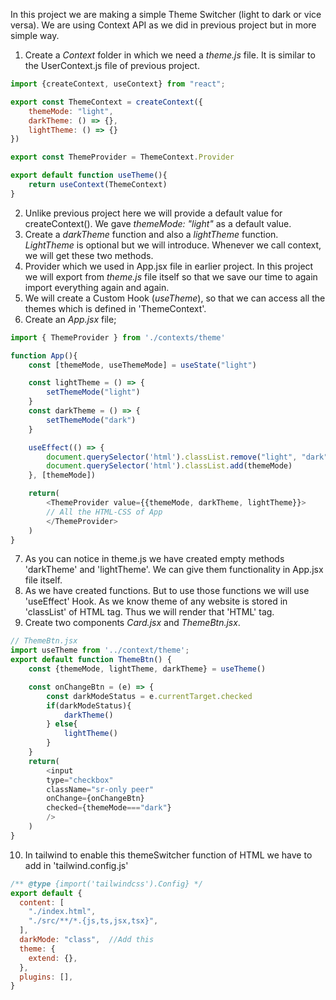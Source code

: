 In this project we are making a simple Theme Switcher (light to dark or vice versa). 
We are using Context API as we did in previous project but in more simple way. 

1. Create a *Context* folder in which we need a *theme.js* file. It is similar to the UserContext.js file of previous project. 
```javascript
import {createContext, useContext} from "react";

export const ThemeContext = createContext({
    themeMode: "light",
    darkTheme: () => {},
    lightTheme: () => {}
})

export const ThemeProvider = ThemeContext.Provider

export default function useTheme(){
    return useContext(ThemeContext)
}
```
2. Unlike previous project here we will provide a default value for createContext(). We gave *themeMode: "light"* as a default value. 
3. Create a *darkTheme* function and also a *lightTheme* function. *LightTheme* is optional but we will introduce.
Whenever we call context, we will get these two methods. 
4. Provider which we used in App.jsx file in earlier project. In this project we will export from *theme.js* file itself so that we save our time to again import everything again and again. 
5. We will create a Custom Hook (*useTheme*), so that we can access all the themes which is defined in 'ThemeContext'. 
6. Create an *App.jsx* file;
```javascript
import { ThemeProvider } from './contexts/theme'

function App(){
    const [themeMode, useThemeMode] = useState("light")

    const lightTheme = () => {
        setThemeMode("light")
    }
    const darkTheme = () => {
        setThemeMode("dark")
    }

    useEffect(() => {
        document.querySelector('html').classList.remove("light", "dark")
        document.querySelector('html').classList.add(themeMode)
    }, [themeMode])

    return(
        <ThemeProvider value={{themeMode, darkTheme, lightTheme}}>
        // All the HTML-CSS of App
        </ThemeProvider>
    )
}
```
7. As you can notice in theme.js we have created empty methods 'darkTheme' and 'lightTheme'. 
We can give them functionality in App.jsx file itself.
8. As we have created functions. But to use those functions we will use 'useEffect' Hook.
As we know theme of any website is stored in 'classList' of HTML tag. Thus we will render that 'HTML' tag. 
9. Create two components *Card.jsx* and *ThemeBtn.jsx*. 
```javascript
// ThemeBtn.jsx
import useTheme from '../context/theme';
export default function ThemeBtn() {
    const {themeMode, lightTheme, darkTheme} = useTheme()

    const onChangeBtn = (e) => {
        const darkModeStatus = e.currentTarget.checked
        if(darkModeStatus){
            darkTheme()
        } else{
            lightTheme()
        }
    }
    return(
        <input
        type="checkbox"
        className="sr-only peer"
        onChange={onChangeBtn}
        checked={themeMode==="dark"}
        />
    )
}
```
10. In tailwind to enable this themeSwitcher function of HTML we have to add in 'tailwind.config.js' 
```javascript
/** @type {import('tailwindcss').Config} */
export default {
  content: [
    "./index.html",
    "./src/**/*.{js,ts,jsx,tsx}",
  ],
  darkMode: "class",  //Add this 
  theme: {
    extend: {},
  },
  plugins: [],
}
```
